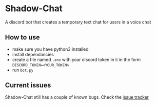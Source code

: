 # Shadow-Chat

A discord bot that creates a temporary text chat for users in a voice chat

## How to use
- make sure you have python3 installed
- install dependancies
- create a file named `.env` with your discord token in it in the form `DISCORD_TOKEN=<YOUR_TOKEN>`
- run `bot.py`

## Current issues
Shadow-Chat still has a couple of known bugs. Check the [issue tracker](https://github.com/zukedog/Shadow-Chat/issues)
